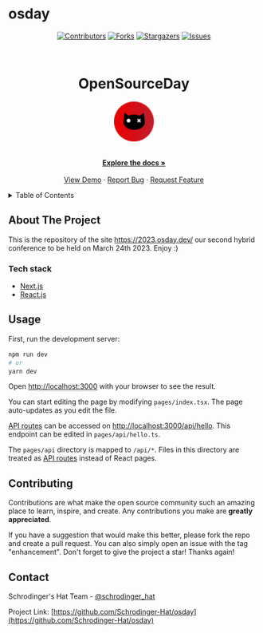 # osday
<div align='center'>
  
[![Contributors][contributors-shield]][contributors-url]
[![Forks][forks-shield]][forks-url]
[![Stargazers][stars-shield]][stars-url]
[![Issues][issues-shield]][issues-url]

</div>

<!-- PROJECT LOGO -->
<br />
<div align="center">
  <h1>OpenSourceDay</h1>
  
  <a href="https://github.com/Schrodinger-Hat/osday">
    <img src="public/sh.png" alt="Logo" width="80" height="80">
  </a>

  <p align="center">
    <br />
    <a href="https://github.com/Schrodinger-Hat/osday/blob/main/README.md"><strong>Explore the docs »</strong></a>
    <br />
    <br />
    <a href="https://osday.dev/">View Demo</a>
    ·
    <a href="https://github.com/Schrodinger-Hat/osday/issues">Report Bug</a>
    ·
    <a href="https://github.com/Schrodinger-Hat/osday/issues">Request Feature</a>
  </p>
</div>

<!-- TABLE OF CONTENTS -->
<details>
  <summary>Table of Contents</summary>
  <ol>
    <li>
      <a href="#about-the-project">About The Project</a>
      <ul>
        <li><a href="#tech-stack">Built With</a></li>
      </ul>
    </li>
    <li><a href="#usage">Usage</a></li>
    <li><a href="#contributing">Contributing</a></li>
    <li><a href="#contact">Contact</a></li>
  </ol>
</details>

<!-- ABOUT THE PROJECT -->

## About The Project

This is the repository of the site https://2023.osday.dev/ our second hybrid conference to be held on March 24th 2023. Enjoy :)

### Tech stack

- [Next.js](https://nextjs.org/)
- [React.js](https://reactjs.org/)

<!-- USAGE EXAMPLES -->

## Usage

First, run the development server:

```bash
npm run dev
# or
yarn dev
```

Open [http://localhost:3000](http://localhost:3000) with your browser to see the result.

You can start editing the page by modifying `pages/index.tsx`. The page auto-updates as you edit the file.

[API routes](https://nextjs.org/docs/api-routes/introduction) can be accessed on [http://localhost:3000/api/hello](http://localhost:3000/api/hello). This endpoint can be edited in `pages/api/hello.ts`.

The `pages/api` directory is mapped to `/api/*`. Files in this directory are treated as [API routes](https://nextjs.org/docs/api-routes/introduction) instead of React pages.

<!-- CONTRIBUTING -->

## Contributing

Contributions are what make the open source community such an amazing place to learn, inspire, and create. Any contributions you make are **greatly appreciated**.

If you have a suggestion that would make this better, please fork the repo and create a pull request. You can also simply open an issue with the tag "enhancement".
Don't forget to give the project a star! Thanks again!

<!-- CONTACT -->

## Contact

Schrodinger's Hat Team - [@schrodinger_hat](mailto:osday@schrodinger-hat.it)

Project Link: [https://github.com/Schrodinger-Hat/osday](https://github.com/Schrodinger-Hat/osday)

<!-- MARKDOWN LINKS & IMAGES -->
<!-- https://www.markdownguide.org/basic-syntax/#reference-style-links -->

[contributors-shield]: https://img.shields.io/github/contributors/Schrodinger-Hat/osday.svg?style=for-the-badge
[contributors-url]: https://github.com/Schrodinger-Hat/osday/graphs/contributors
[forks-shield]: https://img.shields.io/github/forks/Schrodinger-Hat/osday.svg?style=for-the-badge
[forks-url]: https://github.com/Schrodinger-Hat/osday/network/members
[stars-shield]: https://img.shields.io/github/stars/Schrodinger-Hat/osday?style=for-the-badge
[stars-url]: https://github.com/Schrodinger-Hat/osday/stargazers
[issues-shield]: https://img.shields.io/github/issues/Schrodinger-Hat/osday.svg?style=for-the-badge
[issues-url]: https://github.com/Schrodinger-Hat/osday/issues
